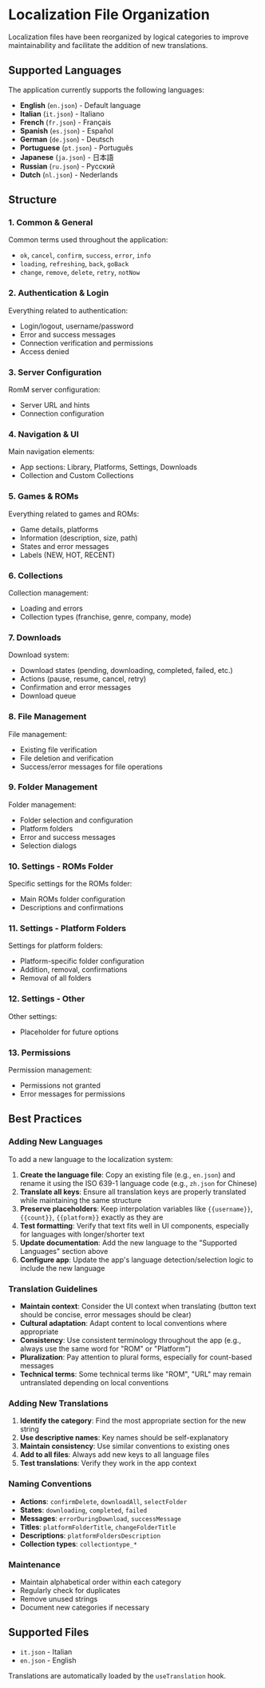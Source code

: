 # Localization File Organization

Localization files have been reorganized by logical categories to improve maintainability and facilitate the addition of new translations.

## Supported Languages

The application currently supports the following languages:

- **English** (`en.json`) - Default language
- **Italian** (`it.json`) - Italiano
- **French** (`fr.json`) - Français
- **Spanish** (`es.json`) - Español  
- **German** (`de.json`) - Deutsch
- **Portuguese** (`pt.json`) - Português
- **Japanese** (`ja.json`) - 日本語
- **Russian** (`ru.json`) - Русский
- **Dutch** (`nl.json`) - Nederlands

## Structure

### 1. **Common & General**
Common terms used throughout the application:
- `ok`, `cancel`, `confirm`, `success`, `error`, `info`
- `loading`, `refreshing`, `back`, `goBack`
- `change`, `remove`, `delete`, `retry`, `notNow`

### 2. **Authentication & Login**
Everything related to authentication:
- Login/logout, username/password
- Error and success messages
- Connection verification and permissions
- Access denied

### 3. **Server Configuration**
RomM server configuration:
- Server URL and hints
- Connection configuration

### 4. **Navigation & UI**
Main navigation elements:
- App sections: Library, Platforms, Settings, Downloads
- Collection and Custom Collections

### 5. **Games & ROMs**
Everything related to games and ROMs:
- Game details, platforms
- Information (description, size, path)
- States and error messages
- Labels (NEW, HOT, RECENT)

### 6. **Collections**
Collection management:
- Loading and errors
- Collection types (franchise, genre, company, mode)

### 7. **Downloads**
Download system:
- Download states (pending, downloading, completed, failed, etc.)
- Actions (pause, resume, cancel, retry)
- Confirmation and error messages
- Download queue

### 8. **File Management**
File management:
- Existing file verification
- File deletion and verification
- Success/error messages for file operations

### 9. **Folder Management**
Folder management:
- Folder selection and configuration
- Platform folders
- Error and success messages
- Selection dialogs

### 10. **Settings - ROMs Folder**
Specific settings for the ROMs folder:
- Main ROMs folder configuration
- Descriptions and confirmations

### 11. **Settings - Platform Folders**
Settings for platform folders:
- Platform-specific folder configuration
- Addition, removal, confirmations
- Removal of all folders

### 12. **Settings - Other**
Other settings:
- Placeholder for future options

### 13. **Permissions**
Permission management:
- Permissions not granted
- Error messages for permissions

## Best Practices

### Adding New Languages

To add a new language to the localization system:

1. **Create the language file**: Copy an existing file (e.g., `en.json`) and rename it using the ISO 639-1 language code (e.g., `zh.json` for Chinese)
2. **Translate all keys**: Ensure all translation keys are properly translated while maintaining the same structure
3. **Preserve placeholders**: Keep interpolation variables like `{{username}}`, `{{count}}`, `{{platform}}` exactly as they are
4. **Test formatting**: Verify that text fits well in UI components, especially for languages with longer/shorter text
5. **Update documentation**: Add the new language to the "Supported Languages" section above
6. **Configure app**: Update the app's language detection/selection logic to include the new language

### Translation Guidelines

- **Maintain context**: Consider the UI context when translating (button text should be concise, error messages should be clear)
- **Cultural adaptation**: Adapt content to local conventions where appropriate
- **Consistency**: Use consistent terminology throughout the app (e.g., always use the same word for "ROM" or "Platform")
- **Pluralization**: Pay attention to plural forms, especially for count-based messages
- **Technical terms**: Some technical terms like "ROM", "URL" may remain untranslated depending on local conventions

### Adding New Translations

1. **Identify the category**: Find the most appropriate section for the new string
2. **Use descriptive names**: Key names should be self-explanatory
3. **Maintain consistency**: Use similar conventions to existing ones
4. **Add to all files**: Always add new keys to all language files
5. **Test translations**: Verify they work in the app context

### Naming Conventions

- **Actions**: `confirmDelete`, `downloadAll`, `selectFolder`
- **States**: `downloading`, `completed`, `failed`
- **Messages**: `errorDuringDownload`, `successMessage`
- **Titles**: `platformFolderTitle`, `changeFolderTitle`
- **Descriptions**: `platformFoldersDescription`
- **Collection types**: `collectiontype_*`

### Maintenance

- Maintain alphabetical order within each category
- Regularly check for duplicates
- Remove unused strings
- Document new categories if necessary

## Supported Files

- `it.json` - Italian
- `en.json` - English

Translations are automatically loaded by the `useTranslation` hook.